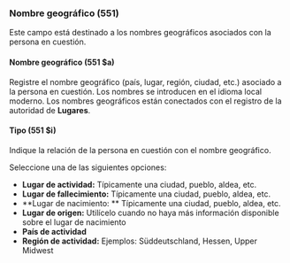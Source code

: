 ### Nombre geográfico (551)
Este campo está destinado a los nombres geográficos asociados con la persona en cuestión.

#### Nombre geográfico (551 $a)
Registre el nombre geográfico (país, lugar, región, ciudad, etc.) asociado a la persona en cuestión. Los nombres se introducen en el idioma local moderno. Los nombres geográficos están conectados con el registro de la autoridad de **Lugares**.

#### Tipo (551 $i)
Indique la relación de la persona en cuestión con el nombre geográfico.

Seleccione una de las siguientes opciones:
- **Lugar de actividad:** Típicamente una ciudad, pueblo, aldea, etc.  
- **Lugar de fallecimiento:**  Típicamente una ciudad, pueblo, aldea, etc.  
- **Lugar de nacimiento: ** Típicamente una ciudad, pueblo, aldea, etc.  
- **Lugar de origen:**  Utilícelo cuando no haya más información disponible sobre el lugar de nacimiento  
- **País de actividad**  
- **Región de actividad:**  Ejemplos: Süddeutschland, Hessen, Upper Midwest
